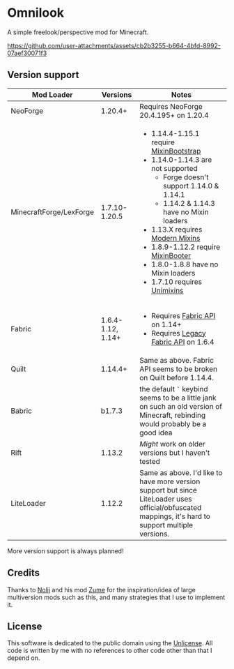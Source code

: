 # Omnilook

A simple freelook/perspective mod for Minecraft.

https://github.com/user-attachments/assets/cb2b3255-b664-4bfd-8992-07aef30071f3

## Version support

| Mod Loader              | Versions          | Notes                                                                                                                                                                                                                                                                                                                                                                                                                                                                                                                                                                        |
|-------------------------|-------------------|------------------------------------------------------------------------------------------------------------------------------------------------------------------------------------------------------------------------------------------------------------------------------------------------------------------------------------------------------------------------------------------------------------------------------------------------------------------------------------------------------------------------------------------------------------------------------|
| NeoForge                | 1.20.4+           | Requires NeoForge 20.4.195+ on 1.20.4                                                                                                                                                                                                                                                                                                                                                                                                                                                                                                                                        |
| MinecraftForge/LexForge | 1.7.10-1.20.5     | <ul><li>1.14.4-1.15.1 require <a href="https://modrinth.com/mod/mixinbootstrap">MixinBootstrap</a></li><li>1.14.0-1.14.3 are not supported<ul><li>Forge doesn't support 1.14.0 & 1.14.1</li><li>1.14.2 & 1.14.3 have no Mixin loaders</li></ul></li><li>1.13.X requires <a href="https://modrinth.com/mod/modernmixins">Modern Mixins</a></li><li>1.8.9-1.12.2 require <a href="https://modrinth.com/mod/mixinbooter">MixinBooter</a></li><li>1.8.0-1.8.8 have no Mixin loaders</li><li>1.7.10 requires <a href="https://modrinth.com/mod/unimixins">Unimixins</a></li></ul> |
| Fabric                  | 1.6.4-1.12, 1.14+ | <ul><li>Requires <a href="https://modrinth.com/mod/fabric-api">Fabric API</a> on 1.14+</li><li>Requires <a href="https://modrinth.com/mod/legacy-fabric-api">Legacy Fabric API</a> on 1.6.4</li></ul>                                                                                                                                                                                                                                                                                                                                                                        |
| Quilt                   | 1.14.4+           | Same as above. Fabric API seems to be broken on Quilt before 1.14.4.                                                                                                                                                                                                                                                                                                                                                                                                                                                                                                         |
| Babric                  | b1.7.3            | the default <code>`</code> keybind seems to be a little jank on such an old version of Minecraft, rebinding would probably be a good idea                                                                                                                                                                                                                                                                                                                                                                                                                                    |
| Rift                    | 1.13.2            | *Might* work on older versions but I haven't tested                                                                                                                                                                                                                                                                                                                                                                                                                                                                                                                          |
| LiteLoader              | 1.12.2            | Same as above. I'd like to have more version support but since LiteLoader uses official/obfuscated mappings, it's hard to support multiple versions.                                                                                                                                                                                                                                                                                                                                                                                                                         |

More version support is always planned!

## Credits
Thanks to [Nolij](https://github.com/Nolij) and his mod [Zume](https://github.com/Nolij/Zume)
for the inspiration/idea of large multiversion mods such as this, and many strategies that I use to implement it.


## License
This software is dedicated to the public domain using the [Unlicense](LICENSE). All code is written by me with no references to other code other than that I depend on.
